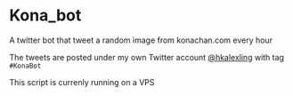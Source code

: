 # Kona_bot
A twitter bot that tweet a random image from konachan.com every hour

The tweets are posted under my own Twitter account [@hkalexling](https://twitter.com/hkalexling) with tag `#KonaBot`

This script is currenly running on a VPS
